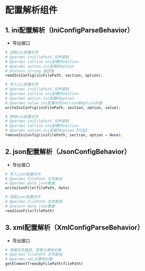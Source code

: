 # 配置解析组件

## 1. ini配置解析（IniConfigParseBehavior）
  * 导出接口
```py
# 读取ini配置文件
# @params iniFilePath 文件路径
# @params section ini配置的section
# @params option ini配置的option
# @return string 返回值
readIniConfig(iniFilePath, section, option);

# 写入ini配置文件
# @params iniFilePath 文件路径
# @params section ini配置的section
# @params option ini配置的option
# @params value ini配置对应section和option的值
writeIniConfig(iniFilePath, section, option, value);

# 移除ini配置文件
# @params iniFilePath 文件路径
# @params section ini配置的section
# @params option ini配置的option【可选】
removeIniConfig(iniFilePath, section, option = None);
```

## 2. json配置解析（JsonConfigBehavior）
  * 导出接口
```py
# 写入json配置文件
# @params filePath 文件路径
# @params data json数据
writeJsonFile(filePath, data)

# 读取json配置文件
# @params filePath 文件路径
# @return data json数据
readJsonFile(filePath)
```

## 3. xml配置解析（XmlConfigParseBehavior）
  * 导出接口
```py
# 根据文件路径，获取元素树对象
# @params filePath 文件路径
# @params xml元素树对象
getElementTreesByFilePath(filePath)
```